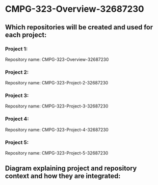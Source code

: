 # CMPG-323-Overview-32687230

## Which repositories will be created and used for each project:

### Project 1:
Repository name: CMPG-323-Overview-32687230

### Project 2:
Repository name: CMPG-323-Project-2-32687230

### Project 3:
Repository name: CMPG-323-Project-3-32687230

### Project 4:
Repository name: CMPG-323-Project-4-32687230

### Project 5:
Repository name: CMPG-323-Project-5-32687230

## Diagram explaining project and repository context and how they are integrated:
